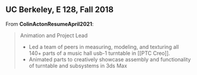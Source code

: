 ## UC Berkeley, E 128, Fall 2018

From __ColinActonResumeApril2021__:

> Animation and Project Lead
> + Led a team of peers in measuring, modeling, and texturing all 140+ parts of a music hall usb-1 turntable in [[PTC Creo]].
> + Animated parts to creatively showcase assembly and functionality of turntable and subsystems in 3ds Max